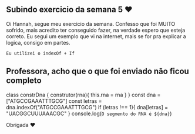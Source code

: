 ## Subindo exercicio da semana 5 ❤️

Oi Hannah, segue meu exercicio da semana. Confesso que foi MUITO sofrido, mais acredito ter conseguido fazer, na verdade espero que esteja correto. Eu segui um exemplo que vi na internet, mais se for pra explicar a logica, consigo em partes.

```
Eu utilizei o indexOf + If 
```
## Professora, acho que o que foi enviado não ficou completo

class constrDna {
    construtor(rna){
    this.rna = rna
    }
}
const dna = ["ATGCCGAAATTTGCG"]
const letras = dna.indexOf("ATGCCGAAATTTGCG")
if (letras !== 1){
    dna[letras] = "UACGGCUUUAAACGC"
}
console.log(`O segmento do RNA é ${dna}`)

Obrigada ❤️
